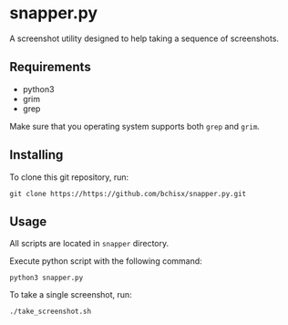 # snapper.py 
A screenshot utility designed to help taking a sequence of screenshots.


## Requirements
* python3
* grim
* grep

Make sure that you operating system supports both `grep` and `grim`.


## Installing
To clone this git repository, run:
```
git clone https://https://github.com/bchisx/snapper.py.git
```


## Usage
All scripts are located in `snapper` directory.

Execute python script with the following command:
```
python3 snapper.py
```

To take a single screenshot, run:
```
./take_screenshot.sh
```
